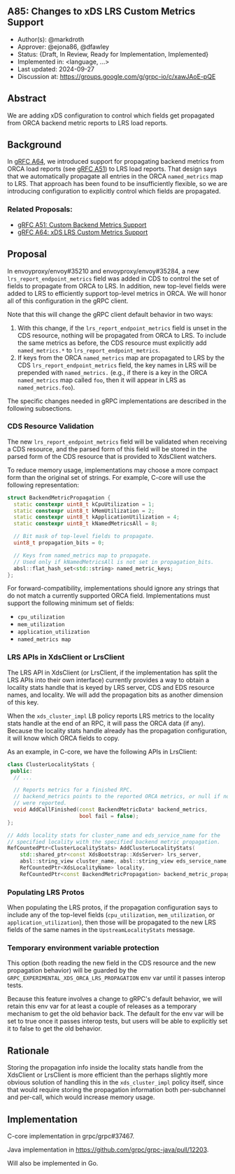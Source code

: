 A85: Changes to xDS LRS Custom Metrics Support
----
* Author(s): @markdroth
* Approver: @ejona86, @dfawley
* Status: {Draft, In Review, Ready for Implementation, Implemented}
* Implemented in: <language, ...>
* Last updated: 2024-09-27
* Discussion at: https://groups.google.com/g/grpc-io/c/xawJAoE-pQE

## Abstract

We are adding xDS configuration to control which fields get propagated
from ORCA backend metric reports to LRS load reports.

## Background

In [gRFC A64][A64], we introduced support for propagating backend metrics
from ORCA load reports (see [gRFC A51][A51]) to LRS load reports.
That design says that we automatically propagate all entries in the
ORCA `named_metrics` map to LRS.  That approach has been found to be
insufficiently flexible, so we are introducing configuration to explicitly
control which fields are propagated.

### Related Proposals:
* [gRFC A51: Custom Backend Metrics Support][A51]
* [gRFC A64: xDS LRS Custom Metrics Support][A64]

[A51]: A51-custom-backend-metrics.md
[A64]: A64-lrs-custom-metrics.md

## Proposal

In envoyproxy/envoy#35210 and envoyproxy/envoy#35284, a new
`lrs_report_endpoint_metrics` field was added in CDS to control the set
of fields to propagate from ORCA to LRS.  In addition, new top-level
fields were added to LRS to efficiently support top-level metrics in ORCA.
We will honor all of this configuration in the gRPC client.

Note that this will change the gRPC client default behavior in two ways:

1. With this change, if the `lrs_report_endpoint_metrics` field is unset
   in the CDS resource, nothing will be propagated from ORCA to LRS.  To
   include the same metrics as before, the CDS resource must explicitly
   add `named_metrics.*` to `lrs_report_endpoint_metrics`.
2. If keys from the ORCA `named_metrics` map are propagated to LRS by
   the CDS `lrs_report_endpoint_metrics` field, the key names in LRS will
   be prepended with `named_metrics.` (e.g., if there is a key in the
   ORCA `named_metrics` map called `foo`, then it will appear in LRS as
   `named_metrics.foo`).

The specific changes needed in gRPC implementations are described in
the following subsections.

### CDS Resource Validation

The new `lrs_report_endpoint_metrics` field will be validated when
receiving a CDS resource, and the parsed form of this field will be
stored in the parsed form of the CDS resource that is provided to
XdsClient watchers.

To reduce memory usage, implementations may choose a more compact form
than the original set of strings.  For example, C-core will use the
following representation:

```c++
struct BackendMetricPropagation {
  static constexpr uint8_t kCpuUtilization = 1;
  static constexpr uint8_t kMemUtilization = 2;
  static constexpr uint8_t kApplicationUtilization = 4;
  static constexpr uint8_t kNamedMetricsAll = 8;

  // Bit mask of top-level fields to propagate.
  uint8_t propagation_bits = 0;

  // Keys from named_metrics map to propagate.
  // Used only if kNamedMetricsAll is not set in propagation_bits.
  absl::flat_hash_set<std::string> named_metric_keys;
};
```

For forward-compatibility, implementations should ignore any strings
that do not match a currently supported ORCA field.  Implementations
must support the following minimum set of fields:

- `cpu_utilization`
- `mem_utilization`
- `application_utilization`
- `named_metrics map`

### LRS APIs in XdsClient or LrsClient

The LRS API in XdsClient (or LrsClient, if the implementation has split
the LRS APIs into their own interface) currently provides a way to obtain
a locality stats handle that is keyed by LRS server, CDS and EDS
resource names, and locality.  We will add the propagation bits as
another dimension of this key.

When the `xds_cluster_impl` LB policy reports LRS metrics to the locality
stats handle at the end of an RPC, it will pass the ORCA data (if any).
Because the locality stats handle already has the propagation
configuration, it will know which ORCA fields to copy.

As an example, in C-core, we have the following APIs in LrsClient:

```c++
class ClusterLocalityStats {
 public:
  // ...

  // Reports metrics for a finished RPC.
  // backend_metrics points to the reported ORCA metrics, or null if none
  // were reported.
  void AddCallFinished(const BackendMetricData* backend_metrics,
                       bool fail = false);
};

// Adds locality stats for cluster_name and eds_service_name for the
// specified locality with the specified backend metric propagation.
RefCountedPtr<ClusterLocalityStats> AddClusterLocalityStats(
    std::shared_ptr<const XdsBootstrap::XdsServer> lrs_server,
    absl::string_view cluster_name, absl::string_view eds_service_name,
    RefCountedPtr<XdsLocalityName> locality,
    RefCountedPtr<const BackendMetricPropagation> backend_metric_propagation);
```

### Populating LRS Protos

When populating the LRS protos, if the propagation configuration says to
include any of the top-level fields (`cpu_utilization`,
`mem_utilization`, or `application_utilization`), then those will be
propagated to the new LRS fields of the same names in the
`UpstreamLocalityStats` message.

### Temporary environment variable protection

This option (both reading the new field in the CDS resource
and the new propagation behavior) will be guarded by the
`GRPC_EXPERIMENTAL_XDS_ORCA_LRS_PROPAGATION` env var until it passes
interop tests.

Because this feature involves a change to gRPC's default behavior, we will
retain this env var for at least a couple of releases as a temporary
mechanism to get the old behavior back.  The default for the env var
will be set to true once it passes interop tests, but users will be able
to explicitly set it to false to get the old behavior.

## Rationale

Storing the propagation info inside the locality stats handle from
the XdsClient or LrsClient is more efficient than the perhaps slightly
more obvious solution of handling this in the `xds_cluster_impl` policy
itself, since that would require storing the propagation information
both per-subchannel and per-call, which would increase memory usage.

## Implementation

C-core implementation in grpc/grpc#37467.

Java implementation in https://github.com/grpc/grpc-java/pull/12203.

Will also be implemented in Go.
